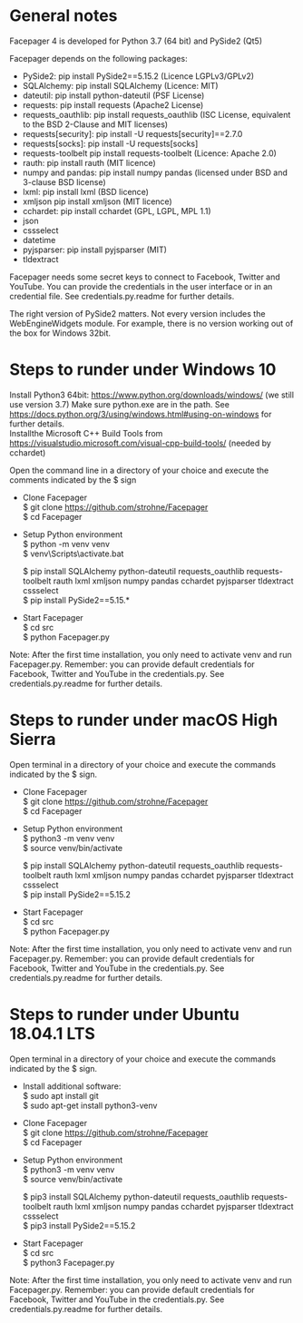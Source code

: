 # General notes

Facepager 4 is developed for Python 3.7 (64 bit) and PySide2 (Qt5)

Facepager depends on the following packages:

- PySide2: pip install PySide2==5.15.2 (Licence LGPLv3/GPLv2)
- SQLAlchemy: pip install SQLAlchemy (Licence: MIT)
- dateutil: pip install python-dateutil (PSF License)
- requests: pip install requests (Apache2 License)
- requests_oauthlib: pip install requests_oauthlib (ISC License, equivalent to the BSD 2-Clause and MIT licenses)
- requests[security]: pip install -U requests[security]==2.7.0
- requests[socks]: pip install -U requests[socks]
- requests-toolbelt pip install requests-toolbelt (Licence: Apache 2.0)
- rauth: pip install rauth (MIT licence)
- numpy and pandas: pip install numpy pandas (licensed under BSD and 3-clause BSD license) 
- lxml: pip install lxml (BSD licence)
- xmljson pip install xmljson (MIT licence)
- cchardet: pip install cchardet (GPL, LGPL, MPL 1.1)
- json
- cssselect
- datetime
- pyjsparser: pip install pyjsparser (MIT)
- tldextract

Facepager needs some secret keys to connect to Facebook, Twitter and YouTube. You can provide the credentials in the user interface or in an credential file. See credentials.py.readme for further details. 

The right version of PySide2 matters. Not every version includes the WebEngineWidgets module. For example, there is no version working out of the box for Windows 32bit.

# Steps to runder under Windows 10

Install Python3 64bit: https://www.python.org/downloads/windows/ (we still use version 3.7)
Make sure python.exe are in the path. See https://docs.python.org/3/using/windows.html#using-on-windows for further details.  
Installthe Microsoft C++ Build Tools from https://visualstudio.microsoft.com/visual-cpp-build-tools/ (needed by cchardet)


Open the command line in a directory of your choice and execute the comments indicated by the $ sign

- Clone Facepager  
  $ git clone https://github.com/strohne/Facepager  
  $ cd Facepager

- Setup Python environment  
  $ python -m venv venv  
  $ venv\Scripts\activate.bat  
  
  $ pip install SQLAlchemy python-dateutil requests_oauthlib requests-toolbelt rauth lxml xmljson numpy pandas cchardet pyjsparser tldextract cssselect  
  $ pip install PySide2==5.15.*

- Start Facepager  
  $ cd src  
  $ python Facepager.py  

Note: After the first time installation, you only need to activate venv and run Facepager.py.
Remember: you can provide default credentials for Facebook, Twitter and YouTube in the credentials.py. See credentials.py.readme for further details.

# Steps to runder under macOS High Sierra

Open terminal in a directory of your choice and execute the commands indicated by the $ sign.

- Clone Facepager  
   $ git clone https://github.com/strohne/Facepager  
   $ cd Facepager  

- Setup Python environment  
  $ python3 -m venv venv  
  $ source venv/bin/activate  
  
  $ pip install SQLAlchemy python-dateutil requests_oauthlib requests-toolbelt rauth lxml xmljson numpy pandas cchardet pyjsparser tldextract cssselect  
  $ pip install PySide2==5.15.2 

- Start Facepager  
  $ cd src  
  $ python Facepager.py  

Note: After the first time installation, you only need to activate venv and run Facepager.py.
Remember: you can provide default credentials for Facebook, Twitter and YouTube in the credentials.py. See credentials.py.readme for further details.

# Steps to runder under Ubuntu 18.04.1 LTS

Open terminal in a directory of your choice and execute the commands indicated by the $ sign.

- Install additional software:  
   $ sudo apt install git  
   $ sudo apt-get install python3-venv  

- Clone Facepager  
   $ git clone https://github.com/strohne/Facepager  
   $ cd Facepager  

- Setup Python environment  
  $ python3 -m venv venv  
  $ source venv/bin/activate  
  
  $ pip3 install SQLAlchemy python-dateutil requests_oauthlib requests-toolbelt rauth lxml xmljson numpy pandas cchardet pyjsparser tldextract cssselect   
  $ pip3 install PySide2==5.15.2

- Start Facepager  
  $ cd src  
  $ python3 Facepager.py  
  
Note: After the first time installation, you only need to activate venv and run Facepager.py. 
Remember: you can provide default credentials for Facebook, Twitter and YouTube in the credentials.py. See credentials.py.readme for further details.
